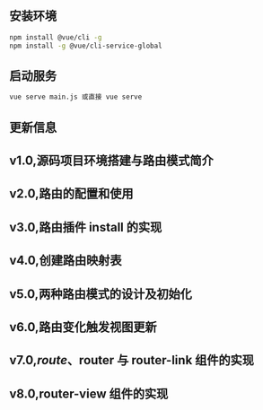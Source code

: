 ## 安装环境
```bash
npm install @vue/cli -g
npm install -g @vue/cli-service-global
```

## 启动服务
```bash
vue serve main.js 或直接 vue serve
```


## 更新信息
## v1.0,源码项目环境搭建与路由模式简介
## v2.0,路由的配置和使用
## v3.0,路由插件 install 的实现
## v4.0,创建路由映射表
## v5.0,两种路由模式的设计及初始化
## v6.0,路由变化触发视图更新
## v7.0,$route、$router 与 router-link 组件的实现
## v8.0,router-view 组件的实现